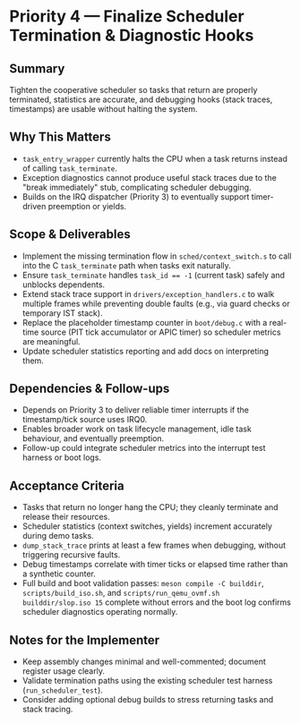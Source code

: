 # Priority 4 — Finalize Scheduler Termination & Diagnostic Hooks

## Summary
Tighten the cooperative scheduler so tasks that return are properly terminated, statistics are accurate, and debugging hooks (stack traces, timestamps) are usable without halting the system.

## Why This Matters
- `task_entry_wrapper` currently halts the CPU when a task returns instead of calling `task_terminate`.
- Exception diagnostics cannot produce useful stack traces due to the "break immediately" stub, complicating scheduler debugging.
- Builds on the IRQ dispatcher (Priority 3) to eventually support timer-driven preemption or yields.

## Scope & Deliverables
- Implement the missing termination flow in `sched/context_switch.s` to call into the C `task_terminate` path when tasks exit naturally.
- Ensure `task_terminate` handles `task_id == -1` (current task) safely and unblocks dependents.
- Extend stack trace support in `drivers/exception_handlers.c` to walk multiple frames while preventing double faults (e.g., via guard checks or temporary IST stack).
- Replace the placeholder timestamp counter in `boot/debug.c` with a real-time source (PIT tick accumulator or APIC timer) so scheduler metrics are meaningful.
- Update scheduler statistics reporting and add docs on interpreting them.

## Dependencies & Follow-ups
- Depends on Priority 3 to deliver reliable timer interrupts if the timestamp/tick source uses IRQ0.
- Enables broader work on task lifecycle management, idle task behaviour, and eventually preemption.
- Follow-up could integrate scheduler metrics into the interrupt test harness or boot logs.

## Acceptance Criteria
- Tasks that return no longer hang the CPU; they cleanly terminate and release their resources.
- Scheduler statistics (context switches, yields) increment accurately during demo tasks.
- `dump_stack_trace` prints at least a few frames when debugging, without triggering recursive faults.
- Debug timestamps correlate with timer ticks or elapsed time rather than a synthetic counter.
- Full build and boot validation passes: `meson compile -C builddir`, `scripts/build_iso.sh`, and `scripts/run_qemu_ovmf.sh builddir/slop.iso 15` complete without errors and the boot log confirms scheduler diagnostics operating normally.

## Notes for the Implementer
- Keep assembly changes minimal and well-commented; document register usage clearly.
- Validate termination paths using the existing scheduler test harness (`run_scheduler_test`).
- Consider adding optional debug builds to stress returning tasks and stack tracing.

